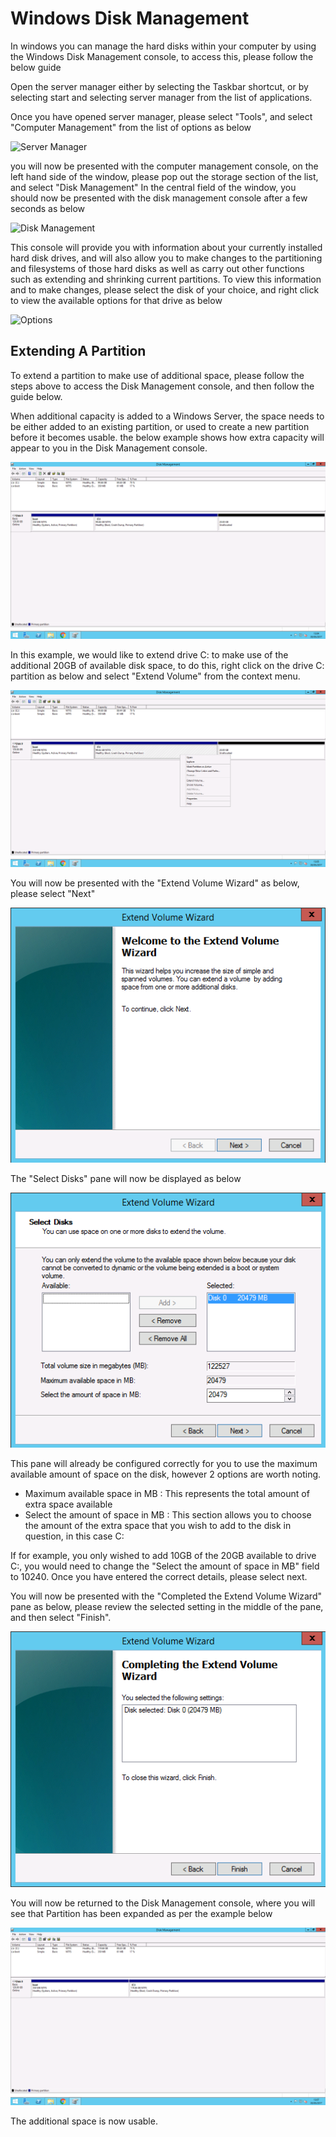 # Windows Disk Management

In windows you can manage the hard disks within your computer by using the Windows Disk Management console, to access this, please follow the below guide

Open the server manager either by selecting the Taskbar shortcut, or by selecting start and selecting server manager from the list of applications.

Once you have opened server manager, please select "Tools", and select "Computer Management" from the list of options as below

![Server Manager](Images/diskmanagement/contextmenu.PNG)

you will now be presented with the computer management console, on the left hand side of the window, please pop out the storage section of the list, and select "Disk Management"
In the central field of the window, you should now be presented with the disk management console after a few seconds as below

![Disk Management](Images/diskmanagement/diskmanagement.PNG)

This console will provide you with information about your currently installed hard disk drives, and will also allow you to make changes to the partitioning and filesystems of those hard disks as well as carry out other functions such as extending and shrinking current partitions.
To view this information and to make changes, please select the disk of your choice, and right click to view the available options for that drive as below

![Options](Images/diskmanagement/diskmanagementcontextmenu.PNG)

## Extending A Partition

To extend a partition to make use of additional space, please follow the steps above to access the Disk Management console, and then follow the guide below.

When additional capacity is added to a Windows Server, the space needs to be either added to an existing partition, or used to create a new partition before it becomes usable. the below example shows how extra capacity will appear to you in the Disk Management console.

![Disk Management-With Extra Space](Images/diskmanagement/freespacevisible.PNG)

In this example, we would like to extend drive C: to make use of the additional 20GB of available disk space, to do this, right click on the drive C: partition as below and select "Extend Volume" from the context menu.

![Partition Options](Images/diskmanagement/rightclickpartition.PNG)

You will now be presented with the "Extend Volume Wizard" as below, please select "Next"

![Extend Wizard](Images/diskmanagement/extendwizard.PNG)

The "Select Disks" pane will now be displayed as below

![Select Disks](Images/diskmanagement/spaceselect.PNG)

This pane will already be configured correctly for you to use the maximum available amount of space on the disk, however 2 options are worth noting.

- Maximum available space in MB : This represents the total amount of extra space available
- Select the amount of space in MB : This section allows you to choose the amount of the extra space that you wish to add to the disk in question, in this case C:

If for example, you only wished to add 10GB of the 20GB available to drive C:, you would need to change the "Select the amount of space in MB" field to 10240. Once you have entered the correct details, please select next.

You will now be presented with the "Completed the Extend Volume Wizard" pane as below, please review the selected setting in the middle of the pane, and then select "Finish".

![Finish](Images/diskmanagement/complete.PNG)

You will now be returned to the Disk Management console, where you will see that Partition has been expanded as per the example below

![Space Added](Images/diskmanagement/diskmanwithspaceadded.PNG)

The additional space is now usable.

